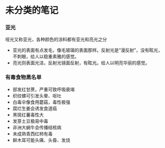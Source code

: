 未分类的笔记
=========

### 亚光

哑光又称亚光，各种颜色的涂料都有亚光和亮光之分

* 亚光的表面有点发毛，像毛玻璃的表面那样。反射光是“漫反射”，没有眩光，不刺眼，给人以稳重素雅的感觉。
* 亮光则表面光洁，反射光镜面反射，有眩光。给人以明亮华丽的感觉。

### 有毒食物黑名单

* 部发红甘蔗，严重可致呼吸衰竭
* 织纹螺可引发头晕、呕吐
* 白毒伞像食用蘑菇，毒性极强
* 腐烂生姜会诱发食道癌
* 黑斑红薯毒性大
* 发芽土豆极易中毒
* 非洲大蜗牛会传播结核病
* 未成熟青西红柿有毒
* 鲜木耳可能头痛、头昏、发烧
